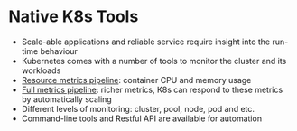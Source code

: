 # Native K8s Tools

* Scale-able applications and reliable service require insight into the run-time behaviour
* Kubernetes comes with a number of tools to monitor the cluster and its workloads
* [Resource metrics pipeline](https://kubernetes.io/docs/tasks/debug-application-cluster/resource-usage-monitoring/#resource-metrics-pipeline): container CPU and memory usage
* [Full metrics pipeline](https://kubernetes.io/docs/tasks/debug-application-cluster/resource-usage-monitoring/#full-metrics-pipeline): richer metrics, K8s can respond to these metrics by automatically scaling
* Different levels of monitoring: cluster, pool, node, pod and etc.
* Command-line tools and Restful API are available for automation
